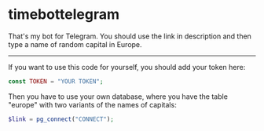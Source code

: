 # timebottelegram
That's my bot for Telegram.
You should use the link in description and then type a name of random capital in Europe. 
____
If you want to use this code for yourself, you should add your token here: 
```php
const TOKEN = "YOUR TOKEN";
```
Then you have to use your own database, where you have the table "europe" with two variants of the names of capitals:
```php
$link = pg_connect("CONNECT");
```
